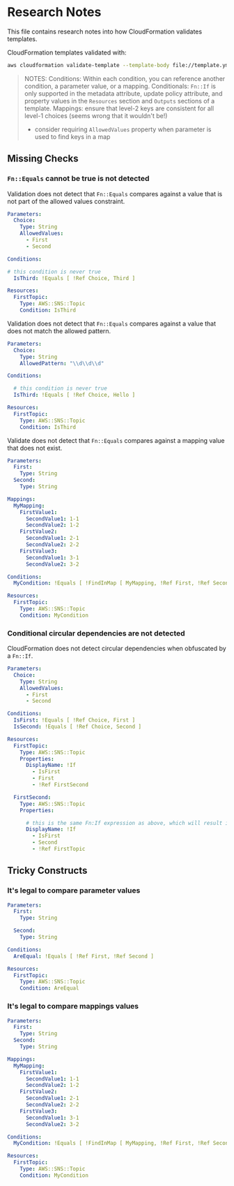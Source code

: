 # Research Notes

This file contains research notes into how CloudFormation validates templates.

CloudFormation templates validated with:
```bash
aws cloudformation validate-template --template-body file://template.yml
```

> NOTES:
> Conditions: Within each condition, you can reference another condition, a parameter value, or a mapping.
> Conditionals: `Fn::If` is only supported in the metadata attribute, update policy attribute, and property values in the `Resources` section and `Outputs` sections of a template.
> Mappings: ensure that level-2 keys are consistent for all level-1 choices (seems wrong that it wouldn't be!)
>   * consider requiring `AllowedValues` property when parameter is used to find keys in a map

## Missing Checks

### `Fn::Equals` cannot be true is not detected

Validation does not detect that `Fn::Equals` compares against a value that is not part of the allowed values constraint.
```yaml
Parameters:
  Choice:
    Type: String
    AllowedValues:
      - First
      - Second

Conditions:

# this condition is never true
  IsThird: !Equals [ !Ref Choice, Third ]

Resources:
  FirstTopic:
    Type: AWS::SNS::Topic
    Condition: IsThird
```

Validation does not detect that `Fn::Equals` compares against a value that does not match the allowed pattern.
```yaml
Parameters:
  Choice:
    Type: String
    AllowedPattern: "\\d\\d\\d"

Conditions:

  # this condition is never true
  IsThird: !Equals [ !Ref Choice, Hello ]

Resources:
  FirstTopic:
    Type: AWS::SNS::Topic
    Condition: IsThird
```

Validate does not detect that `Fn::Equals` compares against a mapping value that does not exist.
```yaml
Parameters:
  First:
    Type: String
  Second:
    Type: String

Mappings:
  MyMapping:
    FirstValue1:
      SecondValue1: 1-1
      SecondValue2: 1-2
    FirstValue2:
      SecondValue1: 2-1
      SecondValue2: 2-2
    FirstValue3:
      SecondValue1: 3-1
      SecondValue2: 3-2

Conditions:
  MyCondition: !Equals [ !FindInMap [ MyMapping, !Ref First, !Ref Second ], Hello ]

Resources:
  FirstTopic:
    Type: AWS::SNS::Topic
    Condition: MyCondition
```

### Conditional circular dependencies are not detected

CloudFormation does not detect circular dependencies when obfuscated by a `Fn::If`.
```yaml
Parameters:
  Choice:
    Type: String
    AllowedValues:
      - First
      - Second

Conditions:
  IsFirst: !Equals [ !Ref Choice, First ]
  IsSecond: !Equals [ !Ref Choice, Second ]

Resources:
  FirstTopic:
    Type: AWS::SNS::Topic
    Properties:
      DisplayName: !If
        - IsFirst
        - First
        - !Ref FirstSecond

  FirstSecond:
    Type: AWS::SNS::Topic
    Properties:

      # this is the same Fn:If expression as above, which will result in a circular dependency at runtime
      DisplayName: !If
        - IsFirst
        - Second
        - !Ref FirstTopic
```

## Tricky Constructs

### It's legal to compare parameter values

```yaml
Parameters:
  First:
    Type: String

  Second:
    Type: String

Conditions:
  AreEqual: !Equals [ !Ref First, !Ref Second ]

Resources:
  FirstTopic:
    Type: AWS::SNS::Topic
    Condition: AreEqual
```

### It's legal to compare mappings values

```yaml
Parameters:
  First:
    Type: String
  Second:
    Type: String

Mappings:
  MyMapping:
    FirstValue1:
      SecondValue1: 1-1
      SecondValue2: 1-2
    FirstValue2:
      SecondValue1: 2-1
      SecondValue2: 2-2
    FirstValue3:
      SecondValue1: 3-1
      SecondValue2: 3-2

Conditions:
  MyCondition: !Equals [ !FindInMap [ MyMapping, !Ref First, !Ref Second ], !FindInMap [ MyMapping, !Ref Second, !Ref First ] ]

Resources:
  FirstTopic:
    Type: AWS::SNS::Topic
    Condition: MyCondition
```